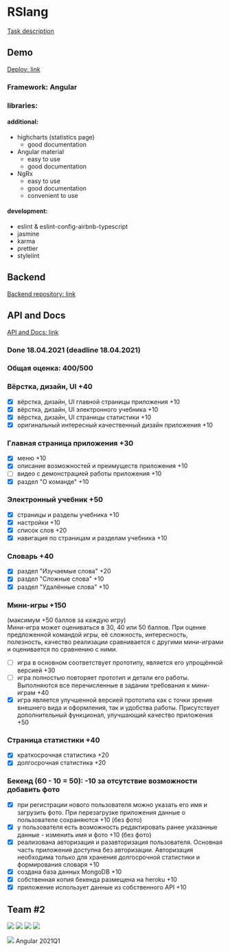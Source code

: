 # RSlang
[Task description](https://github.com/rolling-scopes-school/tasks/blob/master/tasks/angular-new/angular-rslang.md)

## Demo
[Deploy: link](https://rslang-team-2-dirtymalka.netlify.app/)

### Framework: Angular

### libraries:
  
#### additional: 
  -  highcharts (statistics page)
     -  good documentation
  -  Angular material
     -  easy to use
     -  good documentation
  -  NgRx
      -  easy to use
      -  good documentation
      -  convenient to use
  
#### development:
  -  eslint & eslint-config-airbnb-typescript
  -  jasmine
  -  karma
  -  prettier
  -  stylelint

## Backend
[Backend repository: link](https://github.com/Dirtymalka/LearnWords)

## API and Docs
[API and Docs: link](https://guarded-eyrie-57031.herokuapp.com/doc)

### Done 18.04.2021 (deadline 18.04.2021)

### Общая оценка: 400/500

### Вёрстка, дизайн, UI +40

  - [x] вёрстка, дизайн, UI главной страницы приложения +10
  - [x] вёрстка, дизайн, UI электронного учебника +10
  - [x] вёрстка, дизайн, UI страницы статистики +10
  - [x] оригинальный интересный качественный дизайн приложения +10
    
### Главная страница приложения +30 

  - [x] меню +10
  - [x] описание возможностей и преимуществ приложения +10
  - [ ] видео с демонстрацией работы приложения +10
  - [x] раздел "О команде" +10
    
### Электронный учебник +50
 
  - [x] страницы и разделы учебника +10
  - [x] настройки +10
  - [x] список слов +20
  - [x] навигация по страницам и разделам учебника +10
    
### Словарь +40
    
  - [x] раздел "Изучаемые слова" +20
  - [x] раздел "Сложные слова" +10
  - [x] раздел "Удалённые слова" +10
    
### Мини-игры +150
    
  (максимум +50 баллов за каждую игру)  
  Мини-игра может оцениваться в 30, 40 или 50 баллов. При оценке предложенной командой игры, её сложность, интересность, полезность, качество реализации сравнивается с другими мини-играми и оценивается по сравнению с ними.
    
  - [ ] игра в основном соответствует прототипу, является его упрощённой версией +30
  - [ ] игра полностью повторяет прототип и детали его работы. Выполняются все перечисленные в задании требования к мини-играм +40
  - [x] игра является улучшенной версией прототипа как с точки зрения внешнего вида и оформления, так и удобства работы. Присутствует дополнительный функционал, улучшающий качество приложения +50
    
### Страница статистики +40
    
  - [x] краткосрочная статистика +20
  - [x] долгосрочная статистика +20
    
### Бекенд (60 - 10 = 50): -10 за отсутствие возможности добавить фото
 
  - [x] при регистрации нового пользователя можно указать его имя и загрузить фото. При перезагрузке приложения данные о пользователе сохраняются +10 (без фото)
  - [x] у пользователя есть возможность редактировать ранее указанные данные - изменить имя и фото +10 (без фото)
  - [x] реализована авторизация и разавторизация пользователя. Основная часть приложения доступна без авторизации. Авторизация необходима только для хранения долгосрочной статистики и формирования словаря +10
  - [x] создана база данных MongoDB +10
  - [x] собственная копия бекенда размещена на heroku +10
  - [x] приложение использует данные из собственного API +10

## Team #2

[![](https://i.imgur.com/S0M6BGT.png)](https://github.com/Dirtymalka)
[![](https://i.imgur.com/Ao9hT6h.png)](https://github.com/jenia-shibkova)
[![](https://i.imgur.com/jZMlaRS.png)](https://github.com/maxim-tihomirov)
[![](https://i.imgur.com/2I1ayoW.png)](https://github.com/YuriySga)

[![](https://i.imgur.com/BOmznpF.png)](https://rs.school/)  Angular 2021Q1
